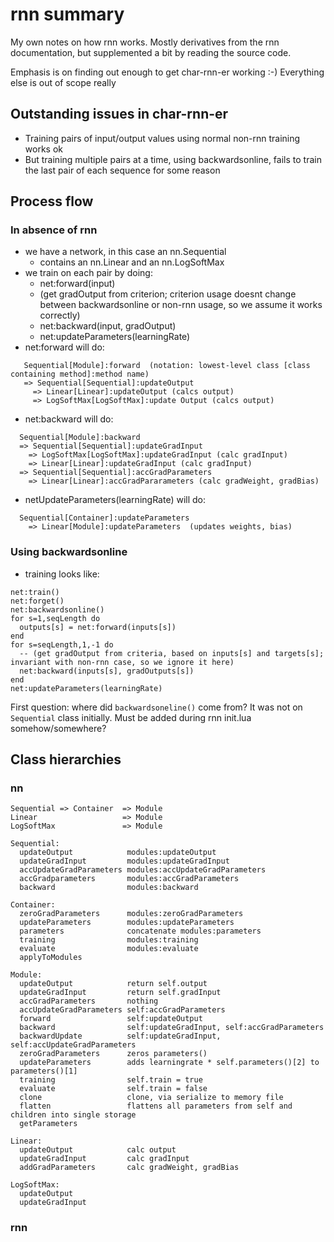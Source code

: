 # rnn summary

My own notes on how rnn works.  Mostly derivatives from the rnn documentation, but supplemented a bit by reading the source code.

Emphasis is on finding out enough to get char-rnn-er working :-)  Everything else is out of scope really

## Outstanding issues in char-rnn-er

- Training pairs of input/output values using normal non-rnn training works ok
- But training multiple pairs at a time, using backwardsonline, fails to train the last pair of each sequence for some reason

## Process flow

### In absence of rnn

- we have a network, in this case an nn.Sequential
  - contains an nn.Linear and an nn.LogSoftMax
- we train on each pair by doing:
  - net:forward(input)
  - (get gradOutput from criterion; criterion usage doesnt change between backwardsonline or non-rnn usage, so we assume it works correctly)
  - net:backward(input, gradOutput)
  - net:updateParameters(learningRate)
- net:forward will do:
```
   Sequential[Module]:forward  (notation: lowest-level class [class containing method]:method name)
   => Sequential[Sequential]:updateOutput
     => Linear[Linear]:updateOutput (calcs output)
     => LogSoftMax[LogSoftMax]:update Output (calcs output)
```
- net:backward will do:
```
  Sequential[Module]:backward
  => Sequential[Sequential]:updateGradInput
    => LogSoftMax[LogSoftMax]:updateGradInput (calc gradInput)
    => Linear[Linear]:updateGradInput (calc gradInput)
  => Sequential[Sequential]:accGradParameters
    => Linear[Linear]:accGradPararameters (calc gradWeight, gradBias)
```
- netUpdateParameters(learningRate) will do:
```
  Sequential[Container]:updateParameters
    => Linear[Module]:updateParameters  (updates weights, bias)
```

### Using backwardsonline

- training looks like:
```
net:train()
net:forget()
net:backwardsonline()
for s=1,seqLength do
  outputs[s] = net:forward(inputs[s])
end
for s=seqLength,1,-1 do
  -- (get gradOutput from criteria, based on inputs[s] and targets[s]; invariant with non-rnn case, so we ignore it here)
  net:backward(inputs[s], gradOutputs[s])
end
net:updateParameters(learningRate)
```

First question: where did `backwardsoneline()` come from?  It was not on `Sequential` class initially.  Must be added during rnn init.lua somehow/somewhere?

## Class hierarchies

### nn
```
Sequential => Container  => Module
Linear                   => Module
LogSoftMax               => Module

Sequential:
  updateOutput            modules:updateOutput
  updateGradInput         modules:updateGradInput
  accUpdateGradParameters modules:accUpdateGradParameters
  accGradparameters       modules:accGradParameters
  backward                modules:backward

Container:
  zeroGradParameters      modules:zeroGradParameters
  updateParameters        modules:updateParameters
  parameters              concatenate modules:parameters
  training                modules:training
  evaluate                modules:evaluate
  applyToModules

Module:
  updateOutput            return self.output
  updateGradInput         return self.gradInput
  accGradParameters       nothing
  accUpdateGradParameters self:accGradParameters
  forward                 self:updateOutput
  backward                self:updateGradInput, self:accGradParameters
  backwardUpdate          self:updateGradInput, self:accUpdateGradParameters
  zeroGradParameters      zeros parameters()
  updateParameters        adds learningrate * self.parameters()[2] to parameters()[1]
  training                self.train = true
  evaluate                self.train = false
  clone                   clone, via serialize to memory file
  flatten                 flattens all parameters from self and children into single storage
  getParameters

Linear:
  updateOutput            calc output
  updateGradInput         calc gradInput
  addGradParameters       calc gradWeight, gradBias

LogSoftMax:
  updateOutput
  updateGradInput 
```

### rnn

```
```


